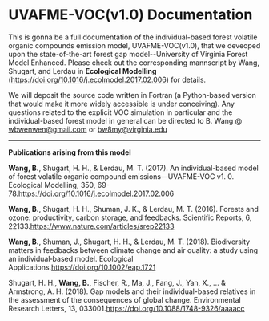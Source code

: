 # UVAFME-VOC(v1.0) Documentation
This is gonna be a full documentation of the individual-based forest volatile organic compounds emission model, UVAFME-VOC(v1.0), that we deveoped upon the state-of-the-art forest gap model--University of Virginia Forest Model Enhanced. Please check out the corresponding mannscript by Wang, Shugart, and Lerdau in **Ecological Modelling** (https://doi.org/10.1016/j.ecolmodel.2017.02.006) for details.

We will deposit the source code written in Fortran (a Python-based version that would make it more widely accessible is under conceiving). Any questions related to the explicit VOC simulation in particular and the individual-based forest model in general can  be directed to B. Wang @ wbwenwen@gmail.com or bw8my@virginia.edu

------------------------------------------------------------------------------------------------------------------------------------------
**Publications arising from this model**

**Wang, B.**, Shugart, H. H., & Lerdau, M. T. (2017). An individual-based model of forest volatile organic compound emissions—UVAFME-VOC v1. 0. Ecological Modelling, 350, 69-78.https://doi.org/10.1016/j.ecolmodel.2017.02.006

**Wang, B.**, Shugart, H. H., Shuman, J. K., & Lerdau, M. T. (2016). Forests and ozone: productivity, carbon storage, and feedbacks. Scientific Reports, 6, 22133.https://www.nature.com/articles/srep22133

**Wang, B.**, Shuman, J., Shugart, H. H., & Lerdau, M. T. (2018). Biodiversity matters in feedbacks between climate change and air quality: a study using an individual‐based model. Ecological Applications.https://doi.org/10.1002/eap.1721

Shugart, H. H., **Wang, B.**, Fischer, R., Ma, J., Fang, J., Yan, X., ... & Armstrong, A. H. (2018). Gap models and their individual-based relatives in the assessment of the consequences of global change. Environmental Research Letters, 13, 033001.https://doi.org/10.1088/1748-9326/aaaacc
